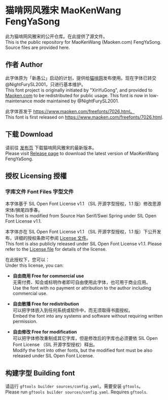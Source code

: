 # 猫啃网风雅宋 MaoKenWang FengYaSong

此为猫啃网风雅宋的公开仓库。在此提供了源文件。  
This is the public repository for MaoKenWang (Maoken.com) FengYaSong. Source files are provided here.

## 作者 Author

此字体原为「新愚公」启动的计划，提供给[猫啃网](maoken.com)发布使用。现在字体已转交 @NightFurySL2001，只进行基本维护。  
This font project is originally initiated by "XinYuGong", and provided to [Maoken.com](maoken.com) to be redistributed for public usage. This font is now in low-maintenance mode maintained by @NightFurySL2001.

此字体首发于 https://www.maoken.com/freefonts/7026.html。  
This font is first released on https://www.maoken.com/freefonts/7026.html.

## 下载 Download

请前往 [发布页](https://github.com/maoken-fonts/fengyasong/releases) 下载猫啃网风雅宋的最新版本。  
Please visit [Release page](https://github.com/maoken-fonts/fengyasong/releases) to download the latest version of MaoKenWang FengYaSong.

## 授权 Licensing 授權

### 字库文件 Font Files 字型文件

本字体基于 SIL Open Font License v1.1 （SIL 开源字型授权，1.1 版）修改思源宋体/狮尾四季春。  
This font is modified from Source Han Serif/Swei Spring under SIL Open Font License v1.1.

本字体亦在 SIL Open Font License v1.1 （SIL 开源字型授权，1.1 版）下公开发布，详细的授权条款可参阅 [License 文件](./OFL.txt)。  
This font is also publicly released under SIL Open Font License v1.1. Please refer to the [License file](./OFL.txt) for details of the license.

在此授权下，您可以：  
Under this license, you can:

- **自由商用 Free for commercial use**  
无需付费、知会或标明作者即可自由使用此字体，也可用于商业应用。  
Use the font with no payment or attribution to the author including commercial use.
  
- **自由散播 Free for redistribution**  
可以把字体嵌入到任何系统或软件中，而无须取得书面授权。  
Embed the font into any systems and software without requiring written permission.
  
- **自由修改 Free for modification**  
可以把字体修改重制成其它字库，但是修改后的字库也必须要依 SIL Open Font License （SIL 开源字型授权）释出。  
Modify the font into other fonts, but the modified font must be also released under SIL Open Font License.

## 构建字型 Building font

请运行 `gftools builder sources/config.yaml`。需要安装 `gftools`。  
Please run `gftools builder sources/config.yaml`. Requires `gftools`.